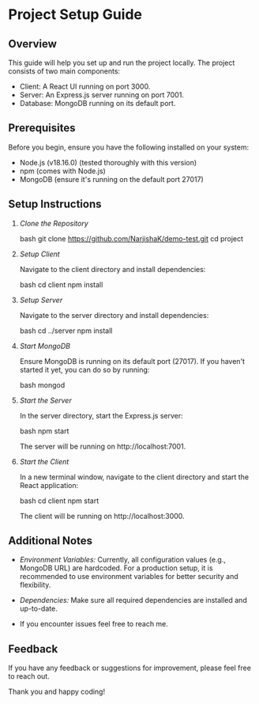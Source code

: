 # Project Setup Guide

## Overview
This guide will help you set up and run the project locally. The project consists of two main components:

- Client: A React UI running on port 3000.
- Server: An Express.js server running on port 7001.
- Database: MongoDB running on its default port.

## Prerequisites
Before you begin, ensure you have the following installed on your system:

- Node.js (v18.16.0) (tested thoroughly with this version)
- npm (comes with Node.js)
- MongoDB (ensure it's running on the default port 27017)

## Setup Instructions
1. *Clone the Repository*

    bash
    git clone https://github.com/NarjishaK/demo-test.git
    cd project
    

2. *Setup Client*

    Navigate to the client directory and install dependencies:

    bash
    cd client
    npm install
    

3. *Setup Server*

    Navigate to the server directory and install dependencies:

    bash
    cd ../server
    npm install
    

4. *Start MongoDB*

    Ensure MongoDB is running on its default port (27017). If you haven't started it yet, you can do so by running:

    bash
    mongod
    

5. *Start the Server*

    In the server directory, start the Express.js server:

    bash
    npm start
    

    The server will be running on http://localhost:7001.

6. *Start the Client*

    In a new terminal window, navigate to the client directory and start the React application:

    bash
    cd client
    npm start
    

    The client will be running on http://localhost:3000.

## Additional Notes
- *Environment Variables:* Currently, all configuration values (e.g., MongoDB URL) are hardcoded. For a production setup, it is recommended to use environment variables for better security and flexibility.

- *Dependencies:* Make sure all required dependencies are installed and up-to-date.


- If you encounter issues feel free to reach me.

## Feedback
If you have any feedback or suggestions for improvement, please feel free to reach out.

Thank you and happy coding!